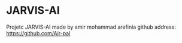 # JARVIS-AI
Projetc JARVIS-AI made by amir mohammad arefinia
github address: https://github.com/Air-pal
